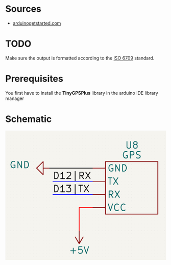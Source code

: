 # Sources

- [arduinogetstarted.com](https://arduinogetstarted.com/tutorials/arduino-gps)

# TODO

Make sure the output is formatted according to the [ISO 6709](https://en.wikipedia.org/wiki/ISO_6709) standard.

# Prerequisites

You first have to install the **TinyGPSPlus** library in the arduino IDE library manager

# Schematic

![pinout](images/pinout.png)
